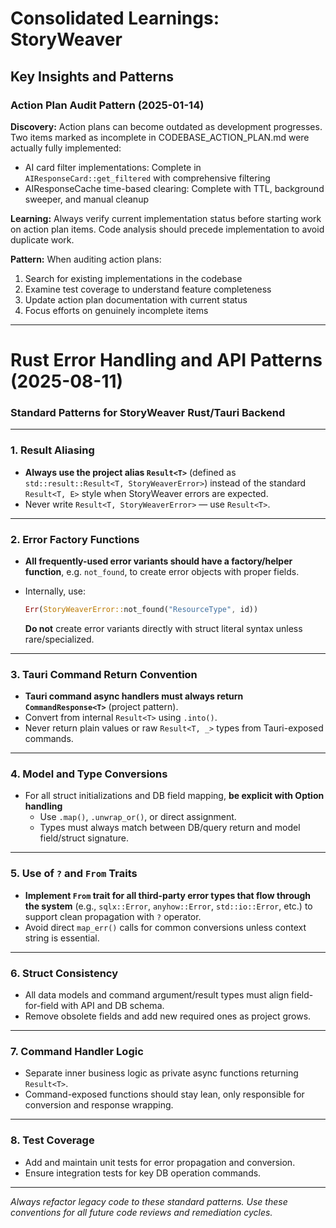 # Consolidated Learnings: StoryWeaver

## Key Insights and Patterns

### Action Plan Audit Pattern (2025-01-14)
**Discovery:** Action plans can become outdated as development progresses. Two items marked as incomplete in CODEBASE_ACTION_PLAN.md were actually fully implemented:
- AI card filter implementations: Complete in `AIResponseCard::get_filtered` with comprehensive filtering
- AIResponseCache time-based clearing: Complete with TTL, background sweeper, and manual cleanup

**Learning:** Always verify current implementation status before starting work on action plan items. Code analysis should precede implementation to avoid duplicate work.

**Pattern:** When auditing action plans:
1. Search for existing implementations in the codebase
2. Examine test coverage to understand feature completeness
3. Update action plan documentation with current status
4. Focus efforts on genuinely incomplete items

---

# Rust Error Handling and API Patterns (2025-08-11)

### Standard Patterns for StoryWeaver Rust/Tauri Backend

---

### 1. Result Aliasing

- **Always use the project alias `Result<T>`** (defined as `std::result::Result<T, StoryWeaverError>`) instead of the standard `Result<T, E>` style when StoryWeaver errors are expected.
- Never write `Result<T, StoryWeaverError>` — use `Result<T>`.

---

### 2. Error Factory Functions

- **All frequently-used error variants should have a factory/helper function**, e.g. `not_found`, to create error objects with proper fields.  
- Internally, use:  

  ```rust
  Err(StoryWeaverError::not_found("ResourceType", id))
  ```

  **Do not** create error variants directly with struct literal syntax unless rare/specialized.

---

### 3. Tauri Command Return Convention

- **Tauri command async handlers must always return `CommandResponse<T>`** (project pattern).
- Convert from internal `Result<T>` using `.into()`.
- Never return plain values or raw `Result<T, _>` types from Tauri-exposed commands.

---

### 4. Model and Type Conversions

- For all struct initializations and DB field mapping, **be explicit with Option handling**  
  - Use `.map()`, `.unwrap_or()`, or direct assignment.
  - Types must always match between DB/query return and model field/struct signature.

---

### 5. Use of `?` and `From` Traits

- **Implement `From` trait for all third-party error types that flow through the system** (e.g., `sqlx::Error`, `anyhow::Error`, `std::io::Error`, etc.) to support clean propagation with `?` operator.
- Avoid direct `map_err()` calls for common conversions unless context string is essential.

---

### 6. Struct Consistency

- All data models and command argument/result types must align field-for-field with API and DB schema.
- Remove obsolete fields and add new required ones as project grows.

---

### 7. Command Handler Logic

- Separate inner business logic as private async functions returning `Result<T>`.
- Command-exposed functions should stay lean, only responsible for conversion and response wrapping.

---

### 8. Test Coverage

- Add and maintain unit tests for error propagation and conversion.
- Ensure integration tests for key DB operation commands.

---

_Always refactor legacy code to these standard patterns. Use these conventions for all future code reviews and remediation cycles._
